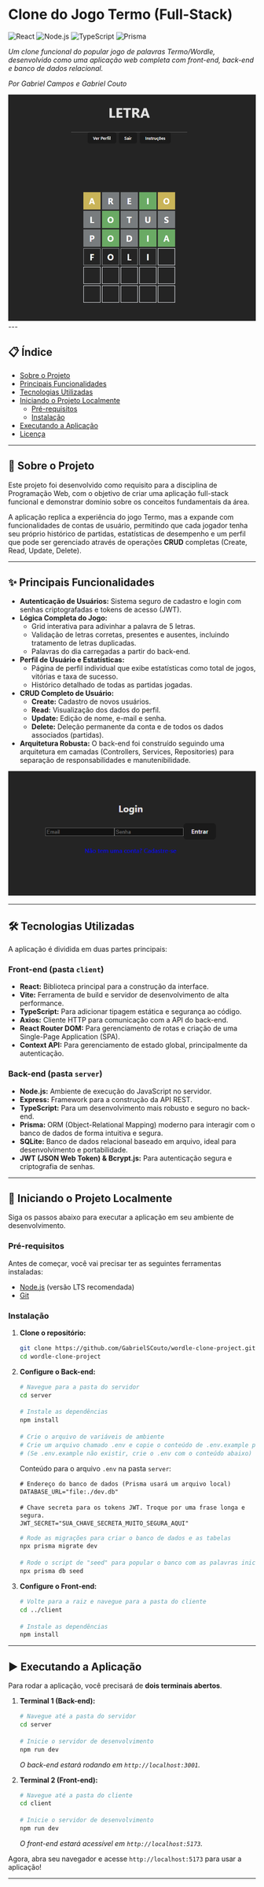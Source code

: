 # Clone do Jogo Termo (Full-Stack)

![React](https://img.shields.io/badge/React-20232A?style=for-the-badge&logo=react&logoColor=61DAFB)
![Node.js](https://img.shields.io/badge/Node.js-339933?style=for-the-badge&logo=nodedotjs&logoColor=white)
![TypeScript](https://img.shields.io/badge/TypeScript-007ACC?style=for-the-badge&logo=typescript&logoColor=white)
![Prisma](https://img.shields.io/badge/Prisma-3982CE?style=for-the-badge&logo=Prisma&logoColor=white)

*Um clone funcional do popular jogo de palavras Termo/Wordle, desenvolvido como uma aplicação web completa com front-end, back-end e banco de dados relacional.*

*Por Gabriel Campos e Gabriel Couto*

<img src="page_preview.png" alt="page preview">
---

## 📋 Índice

* [Sobre o Projeto](#sobre-o-projeto)
* [Principais Funcionalidades](#principais-funcionalidades)
* [Tecnologias Utilizadas](#tecnologias-utilizadas)
* [Iniciando o Projeto Localmente](#iniciando-o-projeto-localmente)
  * [Pré-requisitos](#pré-requisitos)
  * [Instalação](#instalação)
* [Executando a Aplicação](#executando-a-aplicação)
* [Licença](#licença)

---

## 📖 Sobre o Projeto

Este projeto foi desenvolvido como requisito para a disciplina de Programação Web, com o objetivo de criar uma aplicação full-stack funcional e demonstrar domínio sobre os conceitos fundamentais da área.

A aplicação replica a experiência do jogo Termo, mas a expande com funcionalidades de contas de usuário, permitindo que cada jogador tenha seu próprio histórico de partidas, estatísticas de desempenho e um perfil que pode ser gerenciado através de operações **CRUD** completas (Create, Read, Update, Delete).

---

## ✨ Principais Funcionalidades

* **Autenticação de Usuários:** Sistema seguro de cadastro e login com senhas criptografadas e tokens de acesso (JWT).
* **Lógica Completa do Jogo:**
    * Grid interativa para adivinhar a palavra de 5 letras.
    * Validação de letras corretas, presentes e ausentes, incluindo tratamento de letras duplicadas.
    * Palavras do dia carregadas a partir do back-end.
* **Perfil de Usuário e Estatísticas:**
    * Página de perfil individual que exibe estatísticas como total de jogos, vitórias e taxa de sucesso.
    * Histórico detalhado de todas as partidas jogadas.
* **CRUD Completo de Usuário:**
    * **Create:** Cadastro de novos usuários.
    * **Read:** Visualização dos dados do perfil.
    * **Update:** Edição de nome, e-mail e senha.
    * **Delete:** Deleção permanente da conta e de todos os dados associados (partidas).
* **Arquitetura Robusta:** O back-end foi construído seguindo uma arquitetura em camadas (Controllers, Services, Repositories) para separação de responsabilidades e manutenibilidade.

<img src="login_page_preview.png" alt="login page preview">

---

## 🛠️ Tecnologias Utilizadas

A aplicação é dividida em duas partes principais:

### **Front-end (pasta `client`)**
* **React:** Biblioteca principal para a construção da interface.
* **Vite:** Ferramenta de build e servidor de desenvolvimento de alta performance.
* **TypeScript:** Para adicionar tipagem estática e segurança ao código.
* **Axios:** Cliente HTTP para comunicação com a API do back-end.
* **React Router DOM:** Para gerenciamento de rotas e criação de uma Single-Page Application (SPA).
* **Context API:** Para gerenciamento de estado global, principalmente da autenticação.

### **Back-end (pasta `server`)**
* **Node.js:** Ambiente de execução do JavaScript no servidor.
* **Express:** Framework para a construção da API REST.
* **TypeScript:** Para um desenvolvimento mais robusto e seguro no back-end.
* **Prisma:** ORM (Object-Relational Mapping) moderno para interagir com o banco de dados de forma intuitiva e segura.
* **SQLite:** Banco de dados relacional baseado em arquivo, ideal para desenvolvimento e portabilidade.
* **JWT (JSON Web Token) & Bcrypt.js:** Para autenticação segura e criptografia de senhas.

---

## 🚀 Iniciando o Projeto Localmente

Siga os passos abaixo para executar a aplicação em seu ambiente de desenvolvimento.

### Pré-requisitos

Antes de começar, você vai precisar ter as seguintes ferramentas instaladas:
* [Node.js](https://nodejs.org/en/) (versão LTS recomendada)
* [Git](https://git-scm.com/)

### Instalação

1.  **Clone o repositório:**
    ```bash
    git clone https://github.com/GabrielSCouto/wordle-clone-project.git
    cd wordle-clone-project
    ```

2.  **Configure o Back-end:**
    ```bash
    # Navegue para a pasta do servidor
    cd server

    # Instale as dependências
    npm install

    # Crie o arquivo de variáveis de ambiente
    # Crie um arquivo chamado .env e copie o conteúdo de .env.example para ele
    # (Se .env.example não existir, crie o .env com o conteúdo abaixo)
    ```
    Conteúdo para o arquivo `.env` na pasta `server`:
    ```
    # Endereço do banco de dados (Prisma usará um arquivo local)
    DATABASE_URL="file:./dev.db"

    # Chave secreta para os tokens JWT. Troque por uma frase longa e segura.
    JWT_SECRET="SUA_CHAVE_SECRETA_MUITO_SEGURA_AQUI"
    ```
    ```bash
    # Rode as migrações para criar o banco de dados e as tabelas
    npx prisma migrate dev

    # Rode o script de "seed" para popular o banco com as palavras iniciais
    npx prisma db seed
    ```

3.  **Configure o Front-end:**
    ```bash
    # Volte para a raiz e navegue para a pasta do cliente
    cd ../client

    # Instale as dependências
    npm install
    ```

---

## ▶️ Executando a Aplicação

Para rodar a aplicação, você precisará de **dois terminais abertos**.

1.  **Terminal 1 (Back-end):**
    ```bash
    # Navegue até a pasta do servidor
    cd server

    # Inicie o servidor de desenvolvimento
    npm run dev
    ```
    *O back-end estará rodando em `http://localhost:3001`.*

2.  **Terminal 2 (Front-end):**
    ```bash
    # Navegue até a pasta do cliente
    cd client

    # Inicie o servidor de desenvolvimento
    npm run dev
    ```
    *O front-end estará acessível em `http://localhost:5173`.*

Agora, abra seu navegador e acesse `http://localhost:5173` para usar a aplicação!

---
